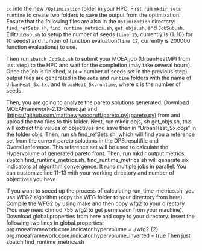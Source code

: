 `cd` into the new  `/Optimization` folder in your HPC. First, run `mkdir sets runtime` to create two folders to save the output from the optimization. Ensure that the following files are also in the `Optimization` directory: `find_refSets.sh`, `find_runtime_metrics.sh`, `get_objs.sh`, and `JobSub.sh`. Edit`JobSub.sh` to setup the number of seeds (`line 15`, currently is {1..10} for 10 seeds) and number of function evaluation(`line 17`, currently is 200000 function evaluations) to use. 

Then run `sbatch JobSub.sh` to submit your MOEA job (UrbanHeatMPI from last step) to the HPC and wait for the completion (may take several hours). Once the job is finished, x (x = number of seeds set in the previous step) output files are generated in the `sets` and `runtime` folders with the name of `UrbanHeat_Sx.txt` and `UrbanHeat_Sx.runtime`, where x is the number of seeds. 

Then, you are going to analyze the pareto solutions generated. Download MOEAFramework-2.13-Demo.jar and [https://github.com/matthewjwoodruff/pareto.py](pareto.py) from and upload the two files to this folder. Next, run mkdir objs, sh get_objs.sh, this will extract the values of objectives and save then in “UrbanHeat_Sx.objs” in the folder objs. Then, run sh find_refSets.sh, which will find you a reference set from the current pareto solutions in the DPS.resultfile and Overall.reference. This reference set will be used to calculate the Hypervolume of generated pareto front. Then, run mkdir output metrics, sbatch find_runtime_metrics.sh. find_runtime_metrics.sh will generate six indicators of algorithm convergence. It runs multiple jobs in parallel. You can customize line 11-13 with your working directory and number of objectives you have. 

If you want to speed up the process of calculating run_time_metrics.sh, you use WFG2 algorithm (copy the WFG folder to your directory from here). Compile the WFG2 by using make and then copy wfg2 to your directory (You may need chmod 755 wfg2 to get permission from your machine). Download global.properties from here and copy to your directory. Insert the following two lines in global.properties: 
org.moeaframework.core.indicator.hypervolume = ./wfg2 {2}
org.moeaframework.core.indicator.hypervolume_inverted = true
Then just sbatch find_runtime_metrics.sh
